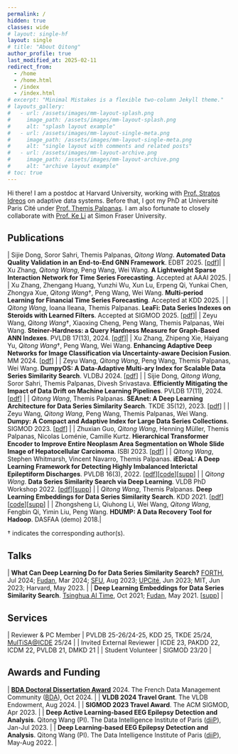 ```yaml
---
permalink: /
hidden: true
classes: wide
# layout: single-hf
layout: single
# title: "About Qitong"
author_profile: true
last_modified_at: 2025-02-11
redirect_from: 
  - /home
  - /home.html
  - /index
  - /index.html
# excerpt: "Minimal Mistakes is a flexible two-column Jekyll theme."
# layouts_gallery:
#   - url: /assets/images/mm-layout-splash.png
#     image_path: /assets/images/mm-layout-splash.png
#     alt: "splash layout example"
#   - url: /assets/images/mm-layout-single-meta.png
#     image_path: /assets/images/mm-layout-single-meta.png
#     alt: "single layout with comments and related posts"
#   - url: /assets/images/mm-layout-archive.png
#     image_path: /assets/images/mm-layout-archive.png
#     alt: "archive layout example"
# toc: true
---
```


Hi there! I am a postdoc at Harvard University, working with [Prof. Stratos Idreos](https://stratos.seas.harvard.edu/) on adaptive data systems.
Before that, I got my PhD at Université Paris Cité under [Prof. Themis Palpanas](https://helios2.mi.parisdescartes.fr/~themisp/home.html).
I am also fortunate to closely collaborate with [Prof. Ke Li](https://www.sfu.ca/~keli/) at Simon Fraser University.

## Publications

| Sijie Dong, Soror Sahri, Themis Palpanas, *Qitong Wang*. **Automated Data Quality Validation in an End-to-End GNN Framework**. EDBT 2025. \[[pdf](https://openproceedings.org/2025/conf/edbt/paper-272.pdf)\]|
| Xu Zhang, *Qitong Wang*, Peng Wang, Wei Wang. **A Lightweight Sparse Interaction Network for Time Series Forecasting**. Accepted at AAAI 2025. |
| Xu Zhang, Zhengang Huang, Yunzhi Wu, Xun Lu, Erpeng Qi, Yunkai Chen, Zhongya Xue, *Qitong Wang*<span>&dagger;</span>, Peng Wang, Wei Wang. **Multi-period Learning for Financial Time Series Forecasting**. Accepted at KDD 2025. |
| *Qitong Wang*, Ioana Ileana, Themis Palpanas. **LeaFi: Data Series Indexes on Steroids with Learned Filters**. Accepted at SIGMOD 2025. \[[pdf](https://www.arxiv.org/pdf/2502.01836)\]|
| Zeyu Wang, *Qitong Wang*<span>&dagger;</span>, Xiaoxing Cheng, Peng Wang, Themis Palpanas, Wei Wang. **Steiner-Hardness: a Query Hardness Measure for Graph-Based ANN Indexes**. PVLDB 17(13), 2024. \[[pdf](https://www.arxiv.org/pdf/2408.13899)\]|
| Xu Zhang, Zhipeng Xie, Haiyang Yu, *Qitong Wang*<span>&dagger;</span>, Peng Wang, Wei Wang. **Enhancing Adaptive Deep Networks for Image Classification via Uncertainty-aware Decision Fusion**. MM 2024. \[[pdf](https://arxiv.org/pdf/2408.13744)\] |
| Zeyu Wang, *Qitong Wang*, Peng Wang, Themis Palpanas, Wei Wang. **DumpyOS: A Data-Adaptive Multi-ary Index for Scalable Data Series Similarity Search**. VLDBJ 2024. \[[pdf](https://helios2.mi.parisdescartes.fr/~themisp/publications/vldbj24-dumpyos.pdf)\] |
| Sijie Dong, *Qitong Wang*, Soror Sahri, Themis Palpanas, Divesh Srivastava. **Efficiently Mitigating the Impact of Data Drift on Machine Learning Pipelines**. PVLDB 17(11), 2024. \[[pdf](https://www.vldb.org/pvldb/vol17/p3072-dong.pdf)\] |
| *Qitong Wang*, Themis Palpanas. **SEAnet: A Deep Learning Architecture for Data Series Similarity Search**. TKDE 35(12), 2023. \[[pdf](https://helios2.mi.parisdescartes.fr/~themisp/publications/tkde23-seanet.pdf)\] |
| Zeyu Wang, *Qitong Wang*, Peng Wang, Themis Palpanas, Wei Wang. **Dumpy: A Compact and Adaptive Index for Large Data Series Collections**. SIGMOD 2023. \[[pdf](https://helios2.mi.parisdescartes.fr/~themisp/publications/sigmod23-dumpy.pdf)\] |
| Zhuxian Guo, *Qitong Wang*, Henning Müller, Themis Palpanas, Nicolas Loménie, Camille Kurtz. **Hierarchical Transformer Encoder to Improve Entire Neoplasm Area Segmentation on Whole Slide Image of Hepatocellular Carcinoma**. ISBI 2023. \[[pdf](https://helios2.mi.parisdescartes.fr/~themisp/publications/isbi23.pdf)\] |
| *Qitong Wang*, Stephen Whitmarsh, Vincent Navarro, Themis Palpanas. **iEDeaL: A Deep Learning Framework for Detecting Highly Imbalanced Interictal Epileptiform Discharges**. PVLDB 16(3), 2022. \[[pdf](https://www.vldb.org/pvldb/vol16/p480-wang.pdf)\]\[[code](https://github.com/qtwang/iEDeaL)\]\[[supp](/pvldb22-iedeal)\] |
| *Qitong Wang*. **Data Series Similarity Search via Deep Learning**. VLDB PhD Workshop 2022. \[[pdf](https://ceur-ws.org/Vol-3186/paper_4.pdf)\]\[[supp](/kdd21-seanet)\] |
| *Qitong Wang*, Themis Palpanas. **Deep Learning Embeddings for Data Series Similarity Search**. KDD 2021. \[[pdf](https://helios2.mi.parisdescartes.fr/~themisp/publications/kdd21-seanet.pdf)\]\[[code](https://github.com/qtwang/SEAnet)\]\[[supp](/kdd21-seanet)\] |
| Zhongsheng Li, Qiuhong Li, Wei Wang, *Qitong Wang*, Fengbin Qi, Yimin Liu, Peng Wang. **HDUMP: A Data Recovery Tool for Hadoop**. DASFAA (demo) 2018.|

<span>&dagger;</span> indicates the corresponding author(s).

## Talks

| **What Can Deep Learning Do for Data Series Similarity Search?** [FORTH](https://www.forth.gr/en/home/), Jul 2024; [Fudan](https://www.fudan.edu.cn/en/), Mar 2024; [SFU](https://www.sfu.ca/), Aug 2023; [UPCité](https://helios2.mi.parisdescartes.fr/~lomn/OpenDayLipade/), Jun 2023; MIT, Jun 2023; Harvard, May 2023. |
| **Deep Learning Embeddings for Data Series Similarity Search**. [Tsinghua AI Time](https://www.aitime.cn/), Oct 2021; [Fudan](https://www.fudan.edu.cn/en/), May 2021. \[[supp](/kdd21-seanet)\] |

## Services

| Reviewer & PC Member | PVLDB 25-26/24-25, KDD 25, TKDE 25/24, [MulTiSA@ICDE](https://multisa2025.github.io/) 25/24 |
| Invited External Reviewer | ICDE 23, PAKDD 22, ICDM 22, PVLDB 21, DMKD 21 |
| Student Volunteer | SIGMOD 23/20 |

## Awards and Funding

| **[BDA Doctoral Dissertation Award](https://bdav.irisa.fr/prix/)** 2024. The French Data Management Community ([BDA](https://bdav.irisa.fr/)), Oct 2024. |
| **VLDB 2024 Travel Grant**. The VLDB Endowment, Aug 2024. |
| **SIGMOD 2023 Travel Award**. The ACM SIGMOD, Apr 2023. |
| **Deep Active Learning-based EEG Epilepsy Detection and Analysis**. Qitong Wang (PI). The Data Intelligence Institute of Paris ([diiP](https://u-paris.fr/diip/)), Jan-Jul 2023. |
| **Deep Learning-based EEG Epilepsy Detection and Analysis**. Qitong Wang (PI). The Data Intelligence Institute of Paris ([diiP](https://u-paris.fr/diip/)), May-Aug 2022. |
